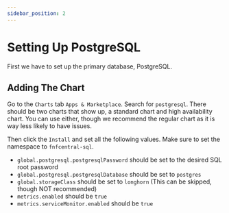 ```yaml
---
sidebar_position: 2
---
```


# Setting Up PostgreSQL

First we have to set up the primary database, PostgreSQL.

## Adding The Chart

Go to the `Charts` tab `Apps & Marketplace`. Search for `postgresql`. There should be two charts that show up, a standard chart and high availability chart. You can use either, though we recommend the regular chart as it is way less likely to have issues.

Then click the `Install` and set all the following values. Make sure to set the namespace to `fnfcentral-sql`.

- `global.postgresql.postgresqlPassword` should be set to the desired SQL root password
- `global.postgresql.postgresqlDatabase` should be set to `postgres`
- `global.storageClass` should be set to `longhorn` (This can be skipped, though NOT recommended)
- `metrics.enabled` should be `true`
- `metrics.serviceMonitor.enabled` should be `true`
